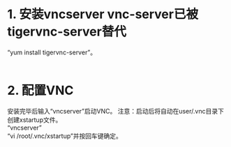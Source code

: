 # 1. 安装vncserver vnc-server已被tigervnc-server替代<br>
“yum install tigervnc-server”。<br>
<br>
# 2. 配置VNC<br>
安装完毕后输入“vncserver”启动VNC。 注意：启动后将自动在user/.vnc目录下创建xstartup文件。<br>
“vncserver”<br>
“vi /root/.vnc/xstartup”并按回车键确定。<br>
